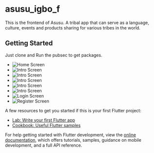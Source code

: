 # asusu_igbo_f

This is the frontend of Asusu. A tribal app that can serve as a language, culture, events and products sharing for various tribes in the world. 

## Getting Started

Just clone and Run the pubsec to get packages. 

- ![Home Screen](/UI_XD/images/Home.jpg)
- ![Intro Screen](/UI_XD/images/Intro_1.jpg)
- ![Intro Screen](/UI_XD/images/Intro_2.jpg)
- ![Intro Screen](/UI_XD/images/Intro_3.jpg)
- ![Intro Screen](/UI_XD/images/Intro_4.jpg)
- ![Intro Screen](/UI_XD/images/Intro_1.jpg)
- ![Login Screen](/UI_XD/images/Login.jpg)
- ![Register Screen](/UI_XD/images/Register.jpg)

A few resources to get you started if this is your first Flutter project:

- [Lab: Write your first Flutter app](https://docs.flutter.dev/get-started/codelab)
- [Cookbook: Useful Flutter samples](https://docs.flutter.dev/cookbook)

For help getting started with Flutter development, view the
[online documentation](https://docs.flutter.dev/), which offers tutorials,
samples, guidance on mobile development, and a full API reference.
